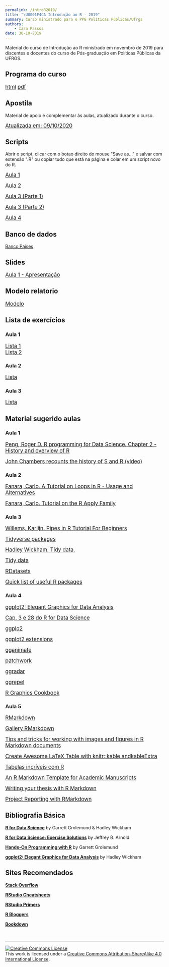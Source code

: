 ```yaml
---
permalink: /introR2019/
title: "\U0001F4CA Introdução ao R - 2019"
summary: Curso ministrado para o PPG Políticas Públicas/Ufrgs
authors:
    - Iara Passos
date: 30-10-2019
---
```



Material do curso de Introdução ao R ministrado em novembro de 2019 para discentes e docentes do curso de Pós-graduação em Políticas Públicas da UFRGS. 

## Programa do curso 

<span style="font-size:larger;">[html](https://ipassos.github.io/material-introR/programaIntroR2019) [pdf](https://github.com/ipassos/material-introR/blob/master/programa.pdf)</span>


## Apostila

Material de apoio e complementar às aulas, atualizado durante o curso. 

<span style="font-size:larger;">[Atualizada em: 09/10/2020](https://ipassos.github.io/apostila-introR/)</span>

## Scripts

Abrir o script, clicar com o botao direito do mouse "Save as..." e salvar com extensão ".R" ou copiar tudo que está na página e colar em um script novo do R. 

<span style="font-size:larger;">[Aula 1 ](https://raw.githubusercontent.com/ipassos/material-introR/master/aula1.R)</span> <br>

<span style="font-size:larger;">[Aula 2](https://raw.githubusercontent.com/ipassos/material-introR/master/script_aula2.R)</span><br>

<span style="font-size:larger;">[Aula 3 (Parte 1)](https://raw.githubusercontent.com/ipassos/material-introR/master/aula3_script.R)</span><br>

<span style="font-size:larger;">[Aula 3 (Parte 2)](https://raw.githubusercontent.com/ipassos/material-introR/master/aula3-2_script.R)</span><br>

<span style="font-size:larger;">[Aula 4](https://raw.githubusercontent.com/ipassos/material-introR/master/aula4.R)</span><br>

## Banco de dados

[Banco Paises](https://raw.githubusercontent.com/ipassos/material-introR/master/banco.csv)

## Slides

<span style="font-size:larger;">[Aula 1 - Apresentação](https://ipassos.github.io/apresentacao-introR/#1)</span> <br>

## Modelo relatorio

<span style="font-size:larger;">[Modelo](https://github.com/ipassos/material-introR/blob/master/modelo.zip)</span> <br>

## Lista de exercícios

### Aula 1
<span style="font-size:larger;">[Lista 1](https://github.com/ipassos/material-introR/blob/master/Lista1.zip)</span> <br>
<span style="font-size:larger;">[Lista 2](https://ipassos.github.io/material-introR/aula1lista2)</span> <br>

### Aula 2
<span style="font-size:larger;">[Lista](https://github.com/ipassos/material-introR/blob/master/lista1-aula2.zip)</span> <br>

### Aula 3

<span style="font-size:larger;">[Lista](https://raw.githubusercontent.com/ipassos/material-introR/master/lista3.R)</span>

## Material sugerido aulas

### Aula 1

<span style="font-size:larger;">[Peng, Roger D. R programming for Data Science. Chapter 2 - History and overview of R](https://bookdown.org/rdpeng/rprogdatascience/history-and-overview-of-r.html)</span> <br>

<span style="font-size:larger;">[John Chambers recounts the history of S and R (video)](https://blog.revolutionanalytics.com/2014/01/john-chambers-recounts-the-history-of-s-and-r.html)</span> <br>

### Aula 2

<span style="font-size:larger;">[Fanara, Carlo. A Tutorial on Loops in R - Usage and Alternatives](https://www.datacamp.com/community/tutorials/tutorial-on-loops-in-r)</span> <br>

<span style="font-size:larger;">[Fanara, Carlo. Tutorial on the R Apply Family](https://www.datacamp.com/community/tutorials/r-tutorial-apply-family)</span> <br>

### Aula 3

<span style="font-size:larger;">[Willems, Karlijn. Pipes in R Tutorial For Beginners](https://www.datacamp.com/community/tutorials/pipe-r-tutorial)</span> <br>

<span style="font-size:larger;">[Tidyverse packages](https://www.tidyverse.org/packages/)</span> <br>

<span style="font-size:larger;">[Hadley Wickham. Tidy data.](https://vita.had.co.nz/papers/tidy-data.html)</span> <br>

<span style="font-size:larger;">[Tidy data](https://tidyr.tidyverse.org/articles/tidy-data.html#data-structure)</span> <br>

<span style="font-size:larger;">[RDatasets](https://vincentarelbundock.github.io/Rdatasets/)</span> <br>

<span style="font-size:larger;">[Quick list of useful R packages](https://support.rstudio.com/hc/en-us/articles/201057987-Quick-list-of-useful-R-packages)</span> <br>

### Aula 4

<span style="font-size:larger;">[ggplot2: Elegant Graphics for Data Analysis](https://ggplot2-book.org/)</span> <br>

<span style="font-size:larger;">[Cap. 3 e 28 do R for Data Science](https://r4ds.had.co.nz/)</span> <br>

<span style="font-size:larger;">[ggplo2](https://ggplot2.tidyverse.org/)</span> <br>

<span style="font-size:larger;">[ggplot2 extensions](https://www.ggplot2-exts.org/index.html) </span> <br>

<span style="font-size:larger;">[gganimate](https://gganimate.com/)</span> <br>

<span style="font-size:larger;">[patchwork](https://patchwork.data-imaginist.com/)</span> <br>

<span style="font-size:larger;">[ggradar](https://github.com/ricardo-bion/ggradar)</span> <br>

<span style="font-size:larger;">[ggrepel](https://cran.r-project.org/web/packages/ggrepel/vignettes/ggrepel.html)</span> <br>

<span style="font-size:larger;">[R Graphics Cookbook](https://www.amazon.com/dp/1491978600/) </span> <br>

### Aula 5

<span style="font-size:larger;">[RMarkdown](https://bookdown.org/yihui/rmarkdown/)</span> <br>

<span style="font-size:larger;">[Gallery RMarkdown](https://rmarkdown.rstudio.com/gallery.html)</span> <br>

<span style="font-size:larger;">[Tips and tricks for working with images and figures in R Markdown documents](https://www.zevross.com/blog/2017/06/19/tips-and-tricks-for-working-with-images-and-figures-in-r-markdown-documents/#more-functionality-from-include_graphics)</span> <br>

<span style="font-size:larger;">[Create Awesome LaTeX Table with knitr::kable andkableExtra](https://haozhu233.github.io/kableExtra/awesome_table_in_pdf.pdf)</span> <br>

<span style="font-size:larger;">[Tabelas incríveis com R](https://gomesfellipe.github.io/post/2018-01-12-tabelas-incriveis-com-r/tabelas-incriveis-com-r/)</span> <br>

<span style="font-size:larger;">[An R Markdown Template for Academic Manuscripts](http://svmiller.com/blog/2016/02/svm-r-markdown-manuscript/)</span> <br>

<span style="font-size:larger;">[Writing your thesis with R Markdown](https://rosannavanhespenresearch.wordpress.com/category/writing-your-thesis-with-r-markdown/)</span> <br>

<span style="font-size:larger;">[Project Reporting with RMarkdown](http://applied-r.com/project-reporting-template/)</span> <br>


## Bibliografia Básica

**[R for Data Science](https://r4ds.had.co.nz/)** by Garrett Grolemund & Hadley Wickham <br>

**[R for Data Science: Exercise Solutions](https://jrnold.github.io/r4ds-exercise-solutions/)** by Jeffrey B. Arnold <br>

**[Hands-On Programming with R](https://rstudio-education.github.io/hopr/index.html)** by Garrett Grolemund <br>

**[ggplot2: Elegant Graphics for Data Analysis](https://ggplot2-book.org/index.html)** by Hadley Wickham 


## Sites Recomendados

**[Stack Overflow](https://stackoverflow.com/questions/tagged/r)** <br>

**[RStudio Cheatsheets](https://rstudio.com/resources/cheatsheets/)** <br>

**[RStudio Primers](https://rstudio.cloud/learn/primers)** <br>

**[R Bloggers](https://www.r-bloggers.com/)** <br>

**[Bookdown](https://bookdown.org/)**


&nbsp;

<hr/>

<a rel="license" href="http://creativecommons.org/licenses/by-sa/4.0/"><img alt="Creative Commons License" style="border-width:0" src="https://i.creativecommons.org/l/by-sa/4.0/88x31.png" /></a><br />This work is licensed under a <a rel="license" href="http://creativecommons.org/licenses/by-sa/4.0/">Creative Commons Attribution-ShareAlike 4.0 International License</a>.
